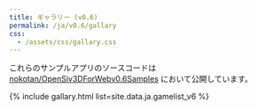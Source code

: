 ```yaml
---
title: ギャラリー (v0.6)
permalink: /ja/v0.6/gallary
css: 
  - /assets/css/gallary.css
---
```


これらのサンプルアプリのソースコードは [nokotan/OpenSiv3DForWebv0.6Samples](https://github.com/nokotan/OpenSiv3DForWebv0.6Samples) において公開しています。

{% include gallary.html list=site.data.ja.gamelist_v6 %}
